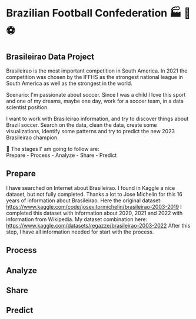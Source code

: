 #  Brazilian Football Confederation :factory: :memo: :soccer: 
## __Brasileirao Data Project__  

Brasileirao is the most important competition in South America.
In 2021 the competition was chosen by the IFFHS as the strongest national league in South America as well as the strongest in the world.

Scenario: I'm passionate about soccer. Since I was a child I love this sport and one of my dreams, maybe one day, work for a soccer team, 
in a data scientist position.

I want to work with Brasileirao information, and try to discover things about Brazil soccer. Search on the data, clean the data, create some visualizations, identify some patterns and try to predict the new 2023 Brasileirao champion.


:scroll: The stages I' am going to follow are:  
Prepare - Process - Analyze - Share - Predict


## Prepare

I have searched on Internet about Brasileirao. I found in Kaggle a nice dataset, but not fully completed. Thanks a lot to Jose Michelin for this 16 years of information about Brasileirao. Here the original dataset:
https://www.kaggle.com/code/josevitormichelin/brasileirao-2003-2019
I completed this dataset with information about 2020, 2021 and 2022 with information from Wikipedia.
My dataset combination here: https://www.kaggle.com/datasets/regazze/brasileirao-2003-2022
After this step, I have all information needed for start with the process.

## Process


## Analyze


## Share


## Predict
